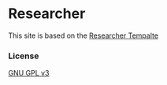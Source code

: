 # Researcher

This site is based on the [Researcher Tempalte](https://github.com/ankitsultana/researcher)

### License

[GNU GPL v3](https://github.com/bk2dcradle/researcher/blob/gh-pages/LICENSE)
